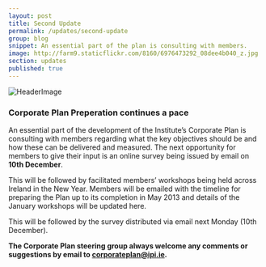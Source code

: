 ```yaml
---
layout: post
title: Second Update
permalink: /updates/second-update
group: blog
snippet: An essential part of the plan is consulting with members.
image: http://farm9.staticflickr.com/8160/6976473292_08dee4b040_z.jpg
section: updates
published: true
---
```


![HeaderImage](http://farm9.staticflickr.com/8160/6976473292_08dee4b040_z.jpg)
### Corporate Plan Preperation continues a pace

An essential part of the development of the Institute’s Corporate Plan is consulting with members regarding what the key objectives should be and how these can be delivered and measured. The next opportunity for members to give their input is an online survey being issued by email on **10th December**.

This will be followed by facilitated members’ workshops being held across Ireland in the New Year. Members will be emailed with the timeline for preparing the Plan up to its completion in May 2013 and details of the January workshops will be updated here. 

This will be followed by the survey distributed via email next Monday (10th December).

<div class="credits">
<b>The Corporate Plan steering group always welcome any comments or suggestions by email to <a href="mailto:corporateplan@ipi.ie">corporateplan@ipi.ie</a>.</b>

</div>